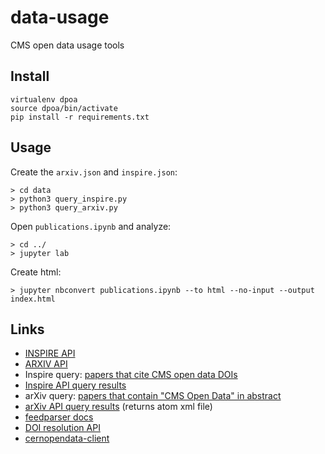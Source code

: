 # data-usage
CMS open data usage tools

## Install
```
virtualenv dpoa
source dpoa/bin/activate
pip install -r requirements.txt
```
## Usage
Create the `arxiv.json` and `inspire.json`:
```
> cd data
> python3 query_inspire.py
> python3 query_arxiv.py
```

Open `publications.ipynb` and analyze:
```
> cd ../
> jupyter lab
```

Create html:
```
> jupyter nbconvert publications.ipynb --to html --no-input --output index.html
```

## Links
* [INSPIRE API](https://github.com/inspirehep/rest-api-doc)
* [ARXIV API](https://info.arxiv.org/help/api/basics.html)
* Inspire query: [papers that cite CMS open data DOIs](https://inspirehep.net/literature?sort=mostrecent&size=25&page=1&q=references.reference.dois%3A10.7483%2FOPENDATA.CMS%2A)
* [Inspire API query results](https://inspirehep.net/api/literature?sort=mostrecent&size=25&page=1&q=references.reference.dois%3A10.7483%2FOPENDATA.CMS*)
* arXiv query: [papers that contain "CMS Open Data" in abstract](https://arxiv.org/search/?query=%22CMS+Open+Data%22&searchtype=all&source=header)
* [arXiv API query results](https://export.arxiv.org/api/query?search_query="CMS+Open+Data"&searchtype=all&source=header) (returns atom xml file)
* [feedparser docs](https://feedparser.readthedocs.io/en/latest/)
* [DOI resolution API](https://www.doi.org/the-identifier/resources/factsheets/doi-resolution-documentation)
* [cernopendata-client](https://cernopendata-client.readthedocs.io/en/latest/index.html)
